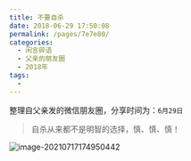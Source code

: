 ```yaml
---
title: 不要自杀
date: 2018-06-29 17:50:08
permalink: /pages/7e7e80/
categories:
  - 闲言碎语
  - 父亲的朋友圈
  - 2018年
tags:
  - 
---
```

整理自父亲发的微信朋友圈，分享时间为：`6月29日`

> 自杀从来都不是明智的选择，慎、慎、慎！

![image-20210717174950442](https://tvax1.sinaimg.cn/large/008k1Yt0ly1gskcgqfrn5j30dt0ongqr.jpg)